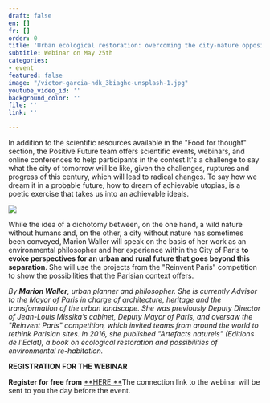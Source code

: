 ```yaml
---
draft: false
en: []
fr: []
order: 0
title: 'Urban ecological restoration: overcoming the city-nature opposition'
subtitle: Webinar on May 25th
categories:
- event
featured: false
image: "/victor-garcia-ndk_3biaghc-unsplash-1.jpg"
youtube_video_id: ''
background_color: ''
file: ''
link: ''

---
```

In addition to the scientific resources available in the "Food for thought" section, the Positive Future team offers scientific events, webinars, and online conferences to help participants in the contest.It's a challenge to say what the city of tomorrow will be like, given the challenges, ruptures and progress of this century, which will lead to radical changes. To say how we dream it in a probable future, how to dream of achievable utopias, is a poetic exercise that takes us into an achievable ideals.

![](/webinaire-25mai-en.png)

While the idea of a dichotomy between, on the one hand, a wild nature without humans and, on the other, a city without nature has sometimes been conveyed, Marion Waller will speak on the basis of her work as an environmental philosopher and her experience within the City of Paris **to evoke perspectives for an urban and rural future that goes beyond this separation**. She will use the projects from the "Reinvent Paris" competition to show the possibilities that the Parisian context offers.

_By **Marion Waller**, urban planner and philosopher. She is currently Advisor to the Mayor of Paris in charge of architecture, heritage and the transformation of the urban landscape. She was previously Deputy Director of Jean-Louis Missika’s cabinet, Deputy Mayor of Paris, and oversaw the "Reinvent Paris" competition, which invited teams from around the world to rethink Parisian sites. In 2016, she published "Artefacts naturels" (Editions de l'Eclat), a book on ecological restoration and possibilities of environmental re-habitation._

**REGISTRATION FOR THE WEBINAR**

**Register for free from** [**HERE **](https://www.weezevent.com/webinaire-la-restauration-ecologique-urbaine)The connection link to the webinar will be sent to you the day before the event.